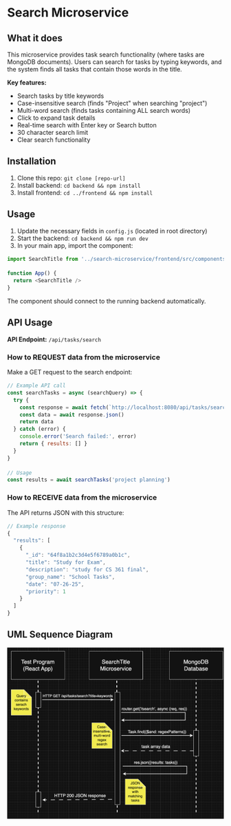 # Search Microservice

## What it does
This microservice provides task search functionality (where tasks are MongoDB documents). Users can search for tasks by typing keywords, and the system finds all tasks that contain those words in the title.

**Key features:**
- Search tasks by title keywords
- Case-insensitive search (finds "Project" when searching "project")
- Multi-word search (finds tasks containing ALL search words)
- Click to expand task details
- Real-time search with Enter key or Search button
- 30 character search limit
- Clear search functionality

## Installation
1. Clone this repo: `git clone [repo-url]`
2. Install backend: `cd backend && npm install`
3. Install frontend: `cd ../frontend && npm install`

## Usage
1. Update the necessary fields in `config.js` (located in root directory)
1. Start the backend: `cd backend && npm run dev`
2. In your main app, import the component:
```javascript
import SearchTitle from '../search-microservice/frontend/src/components/SearchTitle'

function App() {
  return <SearchTitle />
}
```

The component should connect to the running backend automatically.

## API Usage

**API Endpoint:** `/api/tasks/search`

### How to REQUEST data from the microservice

Make a GET request to the search endpoint:

```javascript
// Example API call
const searchTasks = async (searchQuery) => {
  try {
    const response = await fetch(`http://localhost:8080/api/tasks/search?title=${encodeURIComponent(searchQuery)}`)
    const data = await response.json()
    return data
  } catch (error) {
    console.error('Search failed:', error)
    return { results: [] }
  }
}

// Usage
const results = await searchTasks('project planning')
```

### How to RECEIVE data from the microservice

The API returns JSON with this structure:

```javascript
// Example response
{
  "results": [
    {
      "_id": "64f8a1b2c3d4e5f6789a0b1c",
      "title": "Study for Exam",
      "description": "study for CS 361 final",
      "group_name": "School Tasks", 
      "date": "07-26-25",
      "priority": 1
    }
  ]
}
```

## UML Sequence Diagram
![UML Sequence Diagram](./UML.png)
